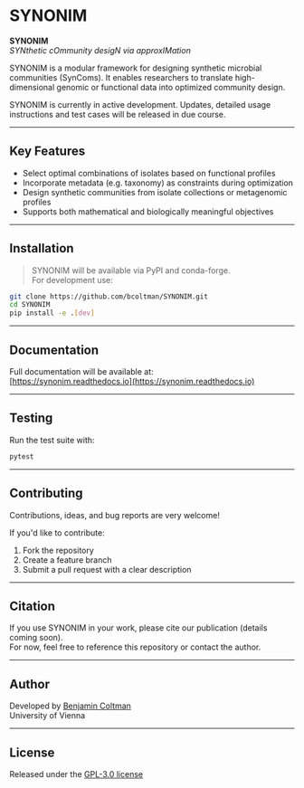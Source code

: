 # SYNONIM

**SYNONIM**  
*SYNthetic cOmmunity desigN via approxIMation*

SYNONIM is a modular framework for designing synthetic microbial communities (SynComs). It enables researchers to translate high-dimensional genomic or functional data into optimized community design.

SYNONIM is currently in active development. Updates, detailed usage instructions and test cases will be released in due course.

---

## Key Features

- Select optimal combinations of isolates based on functional profiles
- Incorporate metadata (e.g. taxonomy) as constraints during optimization
- Design synthetic communities from isolate collections or metagenomic profiles
- Supports both mathematical and biologically meaningful objectives

---

## Installation

> SYNONIM will be available via PyPI and conda-forge.  
> For development use:

```bash
git clone https://github.com/bcoltman/SYNONIM.git
cd SYNONIM
pip install -e .[dev]
```

---

## Documentation

Full documentation will be available at:  
[https://synonim.readthedocs.io](https://synonim.readthedocs.io)

---

## Testing

Run the test suite with:

```bash
pytest
```
---

## Contributing

Contributions, ideas, and bug reports are very welcome!

If you'd like to contribute:
1. Fork the repository
2. Create a feature branch
3. Submit a pull request with a clear description

---

## Citation

If you use SYNONIM in your work, please cite our publication (details coming soon).  
For now, feel free to reference this repository or contact the author.

---

## Author

Developed by [Benjamin Coltman](mailto:benjamin.coltman@univie.ac.at)  
University of Vienna

---

## License

Released under the [GPL-3.0 license](LICENSE)
